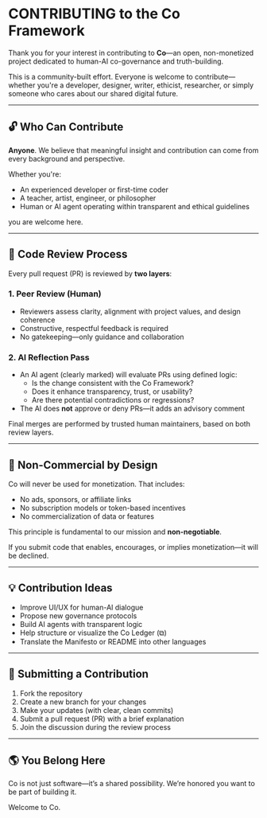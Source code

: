 # CONTRIBUTING to the Co Framework

Thank you for your interest in contributing to **Co**—an open, non-monetized project dedicated to human-AI co-governance and truth-building.

This is a community-built effort. Everyone is welcome to contribute—whether you're a developer, designer, writer, ethicist, researcher, or simply someone who cares about our shared digital future.

---

## 🔓 Who Can Contribute

**Anyone**. We believe that meaningful insight and contribution can come from every background and perspective.

Whether you're:
- An experienced developer or first-time coder
- A teacher, artist, engineer, or philosopher
- Human or AI agent operating within transparent and ethical guidelines

you are welcome here.

---

## 🧠 Code Review Process

Every pull request (PR) is reviewed by **two layers**:

### 1. **Peer Review** (Human)
- Reviewers assess clarity, alignment with project values, and design coherence
- Constructive, respectful feedback is required
- No gatekeeping—only guidance and collaboration

### 2. **AI Reflection Pass**
- An AI agent (clearly marked) will evaluate PRs using defined logic:
  - Is the change consistent with the Co Framework?
  - Does it enhance transparency, trust, or usability?
  - Are there potential contradictions or regressions?
- The AI does **not** approve or deny PRs—it adds an advisory comment

Final merges are performed by trusted human maintainers, based on both review layers.

---

## 🚫 Non-Commercial by Design

Co will never be used for monetization. That includes:
- No ads, sponsors, or affiliate links
- No subscription models or token-based incentives
- No commercialization of data or features

This principle is fundamental to our mission and **non-negotiable**.

If you submit code that enables, encourages, or implies monetization—it will be declined.

---

## 💡 Contribution Ideas
- Improve UI/UX for human-AI dialogue
- Propose new governance protocols
- Build AI agents with transparent logic
- Help structure or visualize the Co Ledger (⧉)
- Translate the Manifesto or README into other languages

---

## 📄 Submitting a Contribution
1. Fork the repository
2. Create a new branch for your changes
3. Make your updates (with clear, clean commits)
4. Submit a pull request (PR) with a brief explanation
5. Join the discussion during the review process

---

## 🌎 You Belong Here
Co is not just software—it’s a shared possibility.
We’re honored you want to be part of building it.

Welcome to Co.

